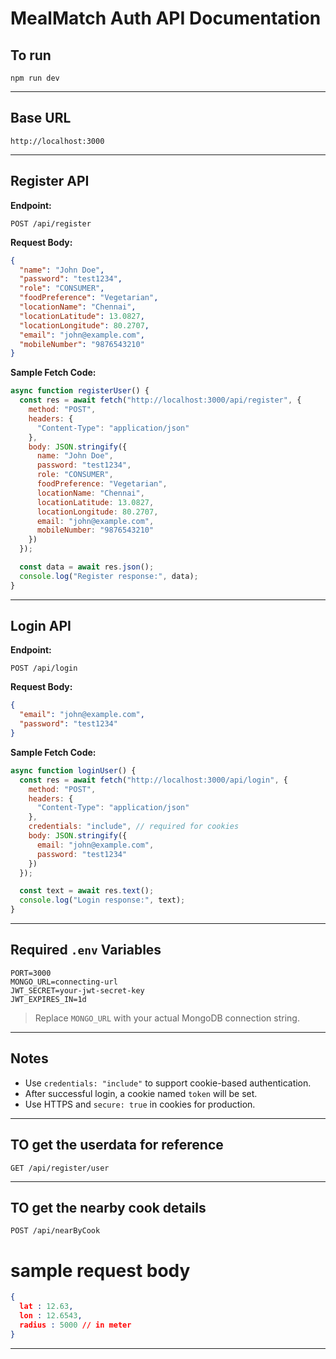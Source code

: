 #  MealMatch Auth API Documentation

## To run

```
npm run dev
```

---

##  Base URL

```
http://localhost:3000
```

---

##  Register API

**Endpoint:**

```
POST /api/register
```

**Request Body:**

```json
{
  "name": "John Doe",
  "password": "test1234",
  "role": "CONSUMER",
  "foodPreference": "Vegetarian",
  "locationName": "Chennai",
  "locationLatitude": 13.0827,
  "locationLongitude": 80.2707,
  "email": "john@example.com",
  "mobileNumber": "9876543210"
}
```

**Sample Fetch Code:**

```js
async function registerUser() {
  const res = await fetch("http://localhost:3000/api/register", {
    method: "POST",
    headers: {
      "Content-Type": "application/json"
    },
    body: JSON.stringify({
      name: "John Doe",
      password: "test1234",
      role: "CONSUMER",
      foodPreference: "Vegetarian",
      locationName: "Chennai",
      locationLatitude: 13.0827,
      locationLongitude: 80.2707,
      email: "john@example.com",
      mobileNumber: "9876543210"
    })
  });

  const data = await res.json();
  console.log("Register response:", data);
}
```

---

##  Login API

**Endpoint:**

```
POST /api/login
```

**Request Body:**

```json
{
  "email": "john@example.com",
  "password": "test1234"
}
```

**Sample Fetch Code:**

```js
async function loginUser() {
  const res = await fetch("http://localhost:3000/api/login", {
    method: "POST",
    headers: {
      "Content-Type": "application/json"
    },
    credentials: "include", // required for cookies
    body: JSON.stringify({
      email: "john@example.com",
      password: "test1234"
    })
  });

  const text = await res.text();
  console.log("Login response:", text);
}
```

---

##  Required `.env` Variables

```env
PORT=3000
MONGO_URL=connecting-url
JWT_SECRET=your-jwt-secret-key
JWT_EXPIRES_IN=1d
```

>  Replace `MONGO_URL` with your actual MongoDB connection string.

---

##  Notes

- Use `credentials: "include"` to support cookie-based authentication.
- After successful login, a cookie named `token` will be set.
- Use HTTPS and `secure: true` in cookies for production.

---

## TO get the userdata for reference

```
GET /api/register/user
```
---

## TO get the nearby cook details

```
POST /api/nearByCook
```
# sample request body

```json
{
  lat : 12.63, 
  lon : 12.6543,
  radius : 5000 // in meter
}
```
---